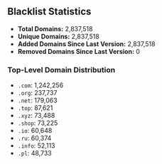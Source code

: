## Blacklist Statistics

- **Total Domains:** 2,837,518
- **Unique Domains:** 2,837,518
- **Added Domains Since Last Version:** 2,837,518
- **Removed Domains Since Last Version:** 0

### Top-Level Domain Distribution

-  `.com`: 1,242,256
-  `.org`: 237,737
-  `.net`: 179,063
-  `.top`: 87,621
-  `.xyz`: 73,488
-  `.shop`: 73,225
-  `.io`: 60,648
-  `.ru`: 60,374
-  `.info`: 52,113
-  `.pl`: 48,733
